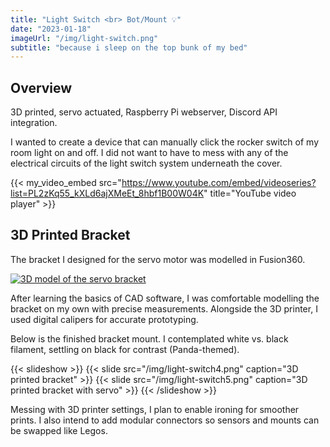 ```yaml
---
title: "Light Switch <br> Bot/Mount 💡"
date: "2023-01-18"
imageUrl: "/img/light-switch.png"
subtitle: "because i sleep on the top bunk of my bed"
---
```


## Overview

3D printed, servo actuated, Raspberry Pi webserver, Discord API integration.

I wanted to create a device that can manually click the rocker switch of my room light on and off. I did not want to have to mess with any of the electrical circuits of the light switch system underneath the cover.

{{< my_video_embed src="https://www.youtube.com/embed/videoseries?list=PL2zKq55_kXLd6ajXMeEt_8hbf1B00W04K" title="YouTube video player" >}}

## 3D Printed Bracket

The bracket I designed for the servo motor was modelled in Fusion360.

[![3D model of the servo bracket](/img/light-switch6.png)](https://youtube.com/playlist?list=PL2zKq55_kXLd6ajXMeEt_8hbf1B00W04K)

After learning the basics of CAD software, I was comfortable modelling the bracket on my own with precise measurements. Alongside the 3D printer, I used digital calipers for accurate prototyping.

Below is the finished bracket mount. I contemplated white vs. black filament, settling on black for contrast (Panda-themed).

{{< slideshow >}}
  {{< slide src="/img/light-switch4.png" caption="3D printed bracket" >}}
  {{< slide src="/img/light-switch5.png" caption="3D printed bracket with servo" >}}
{{< /slideshow >}}

Messing with 3D printer settings, I plan to enable ironing for smoother prints. I also intend to add modular connectors so sensors and mounts can be swapped like Legos. 